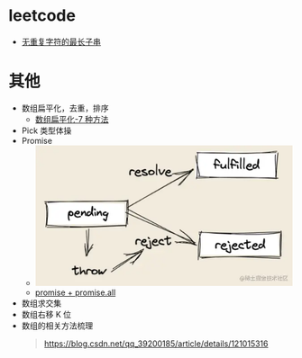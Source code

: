 # leetcode

- [无重复字符的最长子串](../leetcode//3.js)

# 其他

- 数组扁平化，去重，排序
  - [数组扁平化-7 种方法](../coding/flat.js)
- Pick 类型体操
- Promise
  - ![promise流转](../assets/images/promise.png)
  - [promise + promise.all](../coding/promise.js)
- 数组求交集
- 数组右移 K 位
- 数组的相关方法梳理
  > https://blog.csdn.net/qq_39200185/article/details/121015316
